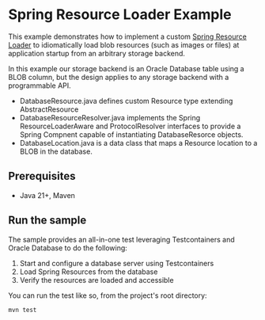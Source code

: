 # Spring Resource Loader Example

This example demonstrates how to implement a custom [Spring Resource Loader](https://docs.spring.io/spring-framework/reference/core/resources.html#resources-resourceloader) to idiomatically load blob resources (such as images or files) at application startup from an arbitrary storage backend.

In this example our storage backend is an Oracle Database table using a BLOB column, but the design applies to any storage backend with a programmable API.

- DatabaseResource.java defines custom Resource type extending AbstractResource
- DatabaseResourceResolver.java implements the Spring ResourceLoaderAware and ProtocolResolver interfaces to provide a Spring Compnent capable of instantiating DatabaseResorce objects.
- DatabaseLocation.java is a data class that maps a Resource location to a BLOB in the database.

## Prerequisites

- Java 21+, Maven

## Run the sample

The sample provides an all-in-one test leveraging Testcontainers and Oracle Database to do the following: 

1. Start and configure a database server using Testcontainers
2. Load Spring Resources from the database
3. Verify the resources are loaded and accessible

You can run the test like so, from the project's root directory:

`mvn test`

